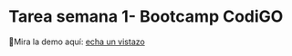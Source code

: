 # Tarea semana 1- Bootcamp CodiGO

📌Mira la demo aquí: [echa un vistazo](https://raulsr92.github.io/Curso-Maquetacion-CSS/Proyecto/index.html)
